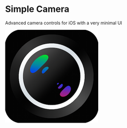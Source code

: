# Simple Camera
Advanced camera controls for iOS with a very minimal UI

![icon](https://raw.githubusercontent.com/pablopunk/SimpleCamera/master/icono.png)
